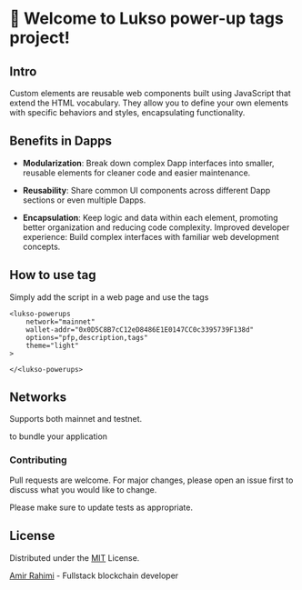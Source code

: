 # 🚀 Welcome to Lukso power-up tags project!

## Intro
Custom elements are reusable web components built using JavaScript that extend the HTML vocabulary. They allow you to define your own elements with specific behaviors and styles, encapsulating functionality.

## Benefits in Dapps
- **Modularization**: 
Break down complex Dapp interfaces into smaller, reusable elements for cleaner code and easier maintenance.

- **Reusability**: Share common UI components across different Dapp sections or even multiple Dapps.

- **Encapsulation**: Keep logic and data within each element, promoting better organization and reducing code complexity.
Improved developer experience: Build complex interfaces with familiar web development concepts.


## How to use tag
Simply add the script in a web page and use the tags

```
<lukso-powerups
    network="mainnet" 
    wallet-addr="0x0D5C8B7cC12eD8486E1E0147CC0c3395739F138d"
    options="pfp,description,tags"
    theme="light"
>

</<lukso-powerups>
```

## Networks
Supports both mainnet and testnet.

to bundle your application

### Contributing

Pull requests are welcome. For major changes, please open an issue first to discuss what you would like to change.

Please make sure to update tests as appropriate.

## License

Distributed under the [MIT](https://choosealicense.com/licenses/mit/) License.

[Amir Rahimi](https://universallink.me/u/atenyun) - Fullstack blockchain developer
